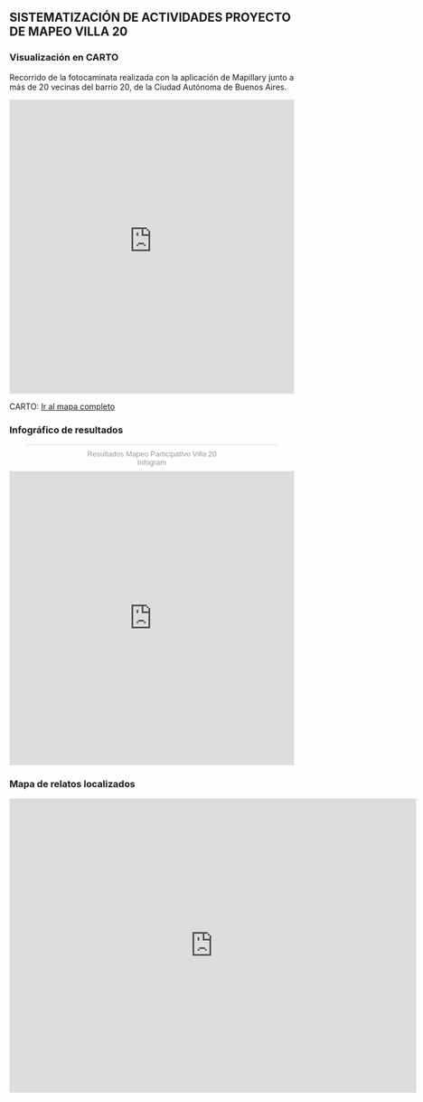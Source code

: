 ## SISTEMATIZACIÓN DE ACTIVIDADES PROYECTO DE MAPEO VILLA 20

### Visualización en CARTO
Recorrido de la fotocaminata realizada con la aplicación de Mapillary junto a más de 20 vecinas del barrio 20, de la Ciudad Autónoma de Buenos Aires. 
<iframe width="100%" height="520" frameborder="0" src="https://buenosairesresiliente.carto.com/builder/124c8f03-5a52-4f16-95f1-9055cea47a6e/embed" allowfullscreen webkitallowfullscreen mozallowfullscreen oallowfullscreen msallowfullscreen></iframe>

CARTO: [Ir al mapa completo](https://buenosairesresiliente.carto.com/builder/124c8f03-5a52-4f16-95f1-9055cea47a6e/embed) 


### Infográfico de resultados

<div class="infogram-embed" data-id="3a52e45d-1133-4b92-a38d-c01769f14d78" data-type="interactive" data-title="Resultados Mapeo Participativo Villa 20"></div><script>!function(e,t,n,s){var i="InfogramEmbeds",o=e.getElementsByTagName(t)[0],d=/^http:/.test(e.location)?"http:":"https:";if(/^\/{2}/.test(s)&&(s=d+s),window[i]&&window[i].initialized)window[i].process&&window[i].process();else if(!e.getElementById(n)){var a=e.createElement(t);a.async=1,a.id=n,a.src=s,o.parentNode.insertBefore(a,o)}}(document,"script","infogram-async","https://e.infogram.com/js/dist/embed-loader-min.js");</script><div style="padding:8px 0;font-family:Arial!important;font-size:13px!important;line-height:15px!important;text-align:center;border-top:1px solid #dadada;margin:0 30px"><a href="https://infogram.com/3a52e45d-1133-4b92-a38d-c01769f14d78" style="color:#989898!important;text-decoration:none!important;" target="_blank">Resultados Mapeo Participativo Villa 20</a><br><a href="https://infogram.com" style="color:#989898!important;text-decoration:none!important;" target="_blank" rel="nofollow">Infogram</a></div>


<iframe width="100%" height="520" frameborder="0" src="https://graphcommons.com/graphs/4db894fb-38ef-4844-bca3-9d129df42ffc/embed" frameborder="0" allowfullscreen></iframe>

### Mapa de relatos localizados

<iframe iframe width="720" height="520" frameborder="0" src="https://sotmlatam.openstreetmap.co/mapero.php?id=757"></iframe>
